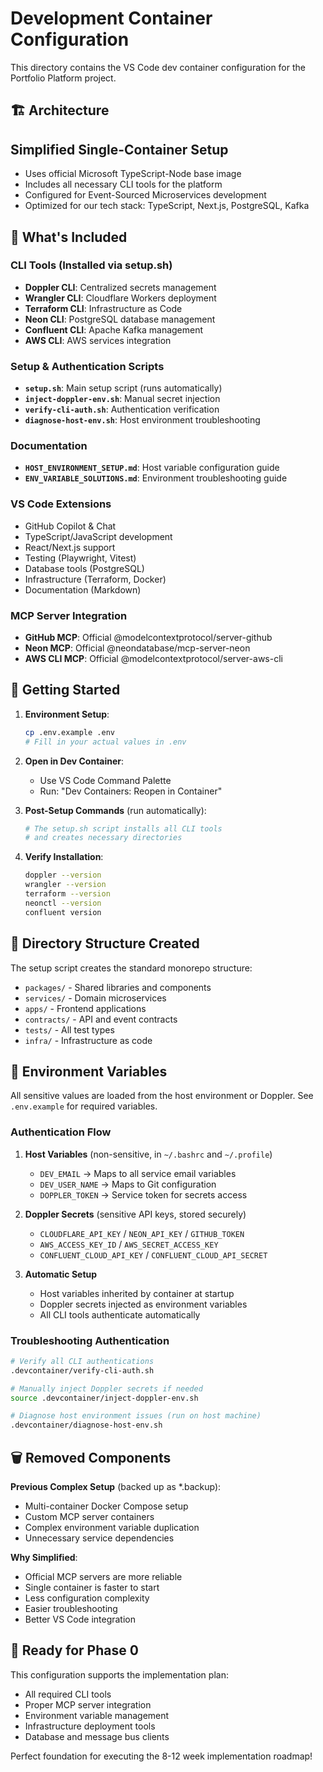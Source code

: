 # Development Container Configuration

This directory contains the VS Code dev container configuration for the Portfolio Platform project.

## 🏗️ Architecture

## Simplified Single-Container Setup

- Uses official Microsoft TypeScript-Node base image
- Includes all necessary CLI tools for the platform
- Configured for Event-Sourced Microservices development
- Optimized for our tech stack: TypeScript, Next.js, PostgreSQL, Kafka

## 🔧 What's Included

### CLI Tools (Installed via setup.sh)

- **Doppler CLI**: Centralized secrets management
- **Wrangler CLI**: Cloudflare Workers deployment
- **Terraform CLI**: Infrastructure as Code
- **Neon CLI**: PostgreSQL database management  
- **Confluent CLI**: Apache Kafka management
- **AWS CLI**: AWS services integration

### Setup & Authentication Scripts

- **`setup.sh`**: Main setup script (runs automatically)
- **`inject-doppler-env.sh`**: Manual secret injection
- **`verify-cli-auth.sh`**: Authentication verification
- **`diagnose-host-env.sh`**: Host environment troubleshooting

### Documentation

- **`HOST_ENVIRONMENT_SETUP.md`**: Host variable configuration guide
- **`ENV_VARIABLE_SOLUTIONS.md`**: Environment troubleshooting guide

### VS Code Extensions

- GitHub Copilot & Chat
- TypeScript/JavaScript development
- React/Next.js support
- Testing (Playwright, Vitest)
- Database tools (PostgreSQL)
- Infrastructure (Terraform, Docker)
- Documentation (Markdown)

### MCP Server Integration

- **GitHub MCP**: Official @modelcontextprotocol/server-github
- **Neon MCP**: Official @neondatabase/mcp-server-neon
- **AWS CLI MCP**: Official @modelcontextprotocol/server-aws-cli

## 🚀 Getting Started

1. **Environment Setup**:

   ```bash
   cp .env.example .env
   # Fill in your actual values in .env
   ```

2. **Open in Dev Container**:
   - Use VS Code Command Palette
   - Run: "Dev Containers: Reopen in Container"

3. **Post-Setup Commands** (run automatically):

   ```bash
   # The setup.sh script installs all CLI tools
   # and creates necessary directories
   ```

4. **Verify Installation**:

   ```bash
   doppler --version
   wrangler --version
   terraform --version
   neonctl --version
   confluent version
   ```

## 📁 Directory Structure Created

The setup script creates the standard monorepo structure:

- `packages/` - Shared libraries and components
- `services/` - Domain microservices
- `apps/` - Frontend applications
- `contracts/` - API and event contracts
- `tests/` - All test types
- `infra/` - Infrastructure as code

## 🔐 Environment Variables

All sensitive values are loaded from the host environment or Doppler.
See `.env.example` for required variables.

### Authentication Flow

1. **Host Variables** (non-sensitive, in `~/.bashrc` and `~/.profile`)
   - `DEV_EMAIL` → Maps to all service email variables
   - `DEV_USER_NAME` → Maps to Git configuration
   - `DOPPLER_TOKEN` → Service token for secrets access

2. **Doppler Secrets** (sensitive API keys, stored securely)
   - `CLOUDFLARE_API_KEY` / `NEON_API_KEY` / `GITHUB_TOKEN`
   - `AWS_ACCESS_KEY_ID` / `AWS_SECRET_ACCESS_KEY`
   - `CONFLUENT_CLOUD_API_KEY` / `CONFLUENT_CLOUD_API_SECRET`

3. **Automatic Setup**
   - Host variables inherited by container at startup
   - Doppler secrets injected as environment variables
   - All CLI tools authenticate automatically

### Troubleshooting Authentication

```bash
# Verify all CLI authentications
.devcontainer/verify-cli-auth.sh

# Manually inject Doppler secrets if needed
source .devcontainer/inject-doppler-env.sh

# Diagnose host environment issues (run on host machine)
.devcontainer/diagnose-host-env.sh
```

## 🗑️ Removed Components

**Previous Complex Setup** (backed up as *.backup):

- Multi-container Docker Compose setup
- Custom MCP server containers
- Complex environment variable duplication
- Unnecessary service dependencies

**Why Simplified**:

- Official MCP servers are more reliable
- Single container is faster to start
- Less configuration complexity
- Easier troubleshooting
- Better VS Code integration

## 🎯 Ready for Phase 0

This configuration supports the implementation plan:

- All required CLI tools
- Proper MCP server integration  
- Environment variable management
- Infrastructure deployment tools
- Database and message bus clients

Perfect foundation for executing the 8-12 week implementation roadmap!
